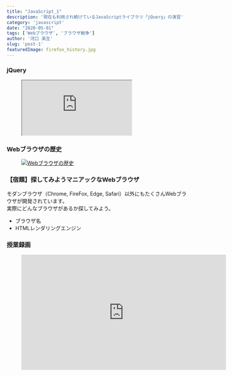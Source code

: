 ```yaml
---
title: "JavaScript_1"
description: '現在も利用され続けているJavaScriptライブラリ「jQuery」の演習'
category: 'javascript'
date: "2020-05-01"
tags: ['Webブラウザ', 'ブラウザ戦争']
author: '河口 英生'
slug: 'post-1'
featuredImage: firefox_history.jpg
---
```

<h3 class="title is-5" >jQuery</h3>
<figure class="is-fullwidth">
  <iframe src="https://drive.google.com/file/d/1lSI1xBALvBINW1zCv6rpHLERIf1iVtr2/preview"></iframe>
</figure>
<h3 class="title is-5" >Webブラウザの歴史</h3>
<figure class="is-fullwidth">

[![Webブラウザの歴史](./firefox_history.jpg)](http://www.notredame.ac.jp/~tyoshida/nclass/front.pdf)

</figure>



<h3 class="title is-5" >【宿題】探してみようマニアックなWebブラウザ</h3>
<p>モダンブラウザ（Chrome, FireFox, Edge, Safari）以外にもたくさんWebブラウザが開発されています。<br>
実際にどんなブラウザがあるか探してみよう。</p>

+ ブラウザ名
+ HTMLレンダリングエンジン

<h3 class="title is-5" >授業録画</h3>

<figure class="is-fullwidth">
<iframe width="560" height="315" src="https://www.youtube.com/embed/tPQKIWQ_K5Q" frameborder="0" allow="accelerometer; autoplay; encrypted-media; gyroscope; picture-in-picture" allowfullscreen></iframe>
</figure>